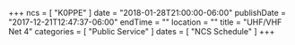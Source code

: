 +++
ncs = [ "K0PPE" ]
date = "2018-01-28T21:00:00-06:00"
publishDate = "2017-12-21T12:47:37-06:00"
endTime = ""
location = ""
title = "UHF/VHF Net 4"
categories = [ "Public Service" ]
dates = [ "NCS Schedule" ]
+++
